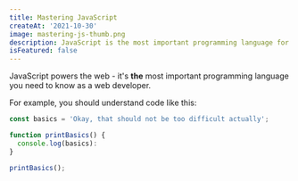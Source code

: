 ```yaml
---
title: Mastering JavaScript
createAt: '2021-10-30'
image: mastering-js-thumb.png
description: JavaScript is the most important programming language for web development. You probably don't know it well enough!
isFeatured: false
---
```


JavaScript powers the web - it's **the** most important programming language you need to know as a web developer.

For example, you should understand code like this:

```js
const basics = 'Okay, that should not be too difficult actually';

function printBasics() {
  console.log(basics):
}

printBasics();
```

<!-- Learn more about it [here](https://academind.com). -->
